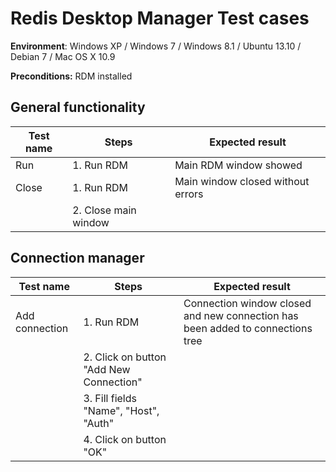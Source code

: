 # Redis Desktop Manager Test cases

**Environment**: Windows XP / Windows 7 / Windows 8.1 / Ubuntu 13.10 / Debian 7 / Mac OS X 10.9

**Preconditions:** RDM installed

## General functionality

| Test name     | Steps         | Expected result  |
| ------------- |-------------| ----- |
| Run     		| 1. Run RDM	| Main RDM window showed |
| Close    		| 1. Run RDM	| Main window closed without errors |
| 	    		| 2. Close main window	|  |

## Connection manager

| Test name     	| Steps         | Expected result  |
| ------------- 	|-------------| -----|
| Add connection    | 1. Run RDM	|  Connection window closed and new connection has been added to connections tree |
| 					| 2. Click on button "Add New Connection"	|  |
| 					| 3. Fill fields "Name", "Host", "Auth"	|  |
| 					| 4. Click on button "OK"	|  |








